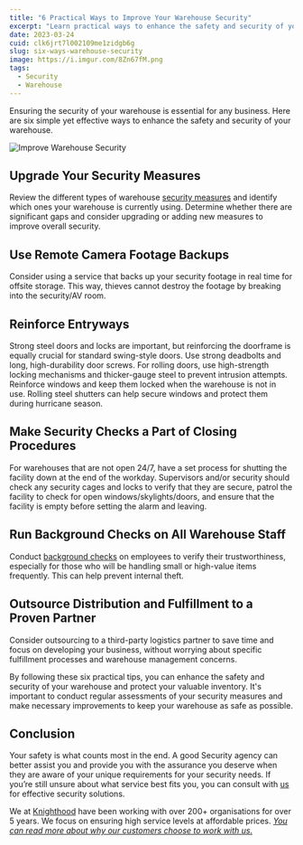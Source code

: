 ```yaml
---
title: "6 Practical Ways to Improve Your Warehouse Security"
excerpt: "Learn practical ways to enhance the safety and security of your warehouse from Knighthood. Upgrade your security measures in 6 easy ways"
date: 2023-03-24
cuid: clk6jrt7l002109me1zidgb6g
slug: six-ways-warehouse-security
image: https://i.imgur.com/8Zn67fM.png
tags:
  - Security
  - Warehouse
---
```


Ensuring the security of your warehouse is essential for any business. Here are six simple yet effective ways to enhance the safety and security of your warehouse.

![Improve Warehouse Security ](https://i.imgur.com/sIF3zJa.jpg)


## Upgrade Your Security Measures

Review the different types of warehouse [security measures](https://knighthood.co/security/measures/physical) and identify which ones your warehouse is currently using. Determine whether there are significant gaps and consider upgrading or adding new measures to improve overall security.

## Use Remote Camera Footage Backups

Consider using a service that backs up your security footage in real time for offsite storage. This way, thieves cannot destroy the footage by breaking into the security/AV room.

## Reinforce Entryways

Strong steel doors and locks are important, but reinforcing the doorframe is equally crucial for standard swing-style doors. Use strong deadbolts and long, high-durability door screws. For rolling doors, use high-strength locking mechanisms and thicker-gauge steel to prevent intrusion attempts. Reinforce windows and keep them locked when the warehouse is not in use. Rolling steel shutters can help secure windows and protect them during hurricane season.

## Make Security Checks a Part of Closing Procedures

For warehouses that are not open 24/7, have a set process for shutting the facility down at the end of the workday. Supervisors and/or security should check any security cages and locks to verify that they are secure, patrol the facility to check for open windows/skylights/doors, and ensure that the facility is empty before setting the alarm and leaving.

## Run Background Checks on All Warehouse Staff

Conduct [background checks](https://knighthood.co/services/verification) on employees to verify their trustworthiness, especially for those who will be handling small or high-value items frequently. This can help prevent internal theft.

## Outsource Distribution and Fulfillment to a Proven Partner

Consider outsourcing to a third-party logistics partner to save time and focus on developing your business, without worrying about specific fulfillment processes and warehouse management concerns.

By following these six practical tips, you can enhance the safety and security of your warehouse and protect your valuable inventory. It's important to conduct regular assessments of your security measures and make necessary improvements to keep your warehouse as safe as possible.

## Conclusion

Your safety is what counts most in the end. A good Security agency can better assist you and provide you with the assurance you deserve when they are aware of your unique requirements for your security needs. If you’re still unsure about what service best fits you, you can consult with [us](http://knighthood.co/contact) for effective security solutions.

We at [Knighthood](http://knighthood.co) have been working with over 200+ organisations for over 5 years. We focus on ensuring high service levels at affordable prices. [*You can read more about why our customers choose to work with us.*](http://knighthood.co/whyus)
